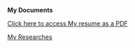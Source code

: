 **My Documents**

[Click here to access My resume as a PDF ](https://docs.google.com/document/d/1rAaz1npJsNaA1Z4rRAQerH271eRiXhrEhwdmj5DxFQg/edit?usp=sharing)

[My Researches](https://arxiv.org/user/)
